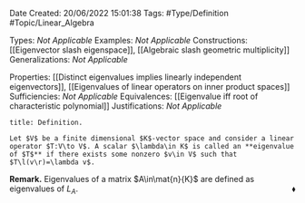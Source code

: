 <div class="topSpace"></div>

Date Created: 20/06/2022 15:01:38
Tags: #Type/Definition #Topic/Linear_Algebra

Types: _Not Applicable_
Examples: _Not Applicable_
Constructions: [[Eigenvector slash eigenspace]], [[Algebraic slash geometric multiplicity]]
Generalizations: _Not Applicable_

Properties: [[Distinct eigenvalues implies linearly independent eigenvectors]], [[Eigenvalues of linear operators on inner product spaces]]
Sufficiencies: _Not Applicable_
Equivalences: [[Eigenvalue iff root of characteristic polynomial]]
Justifications: _Not Applicable_

``` ad-Definition
title: Definition.

Let $V$ be a finite dimensional $K$-vector space and consider a linear operator $T:V\to V$. A scalar $\lambda\in K$ is called an **eigenvalue of $T$** if there exists some nonzero $v\in V$ such that $T\l(v\r)=\lambda v$.

```

**Remark.** Eigenvalues of a matrix $A\in\mat{n}{K}$ are defined as eigenvalues of $L_A$.<span style="float:right;">$\blacklozenge$</span>
